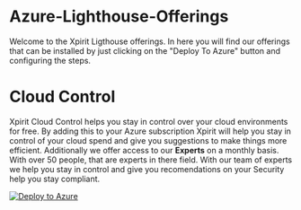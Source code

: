 # Azure-Lighthouse-Offerings

Welcome to the Xpirit Ligthouse offerings. In here you will find our offerings that can be installed by just clicking on the "Deploy To Azure" button and configuring the steps.

# Cloud Control

Xpirit Cloud Control helps you stay in control over your cloud environments for free. By adding this to your Azure subscription Xpirit will help you stay in control of your cloud spend and give you suggestions to make things more efficient. Additionally we offer access to our **Experts** on a monthly basis. With over 50 people, that are experts in there field. With our team of experts we help you stay in control and give you recomendations on your Security help you stay compliant.

 [![Deploy to Azure](https://aka.ms/deploytoazurebutton)](https://portal.azure.com/#create/Microsoft.Template/uri/https%3A%2F%2Fraw.githubusercontent.com%2FXpiritBV%2FAzure-Lighthouse-Offerings%2Fmain%2FCloud%20Control%2Fonboard-csp-subscription.json) 



